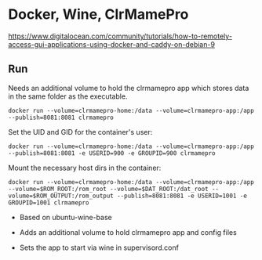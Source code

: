 # Docker, Wine, ClrMamePro

https://www.digitalocean.com/community/tutorials/how-to-remotely-access-gui-applications-using-docker-and-caddy-on-debian-9

## Run

Needs an additional volume to hold the clrmamepro app which stores data in the same folder as the executable.

```
docker run --volume=clrmamepro-home:/data --volume=clrmamepro-app:/app  --publish=8081:8081 clrmamepro
```

Set the UID and GID for the container's user:

```
docker run --volume=clrmamepro-home:/data --volume=clrmamepro-app:/app  --publish=8081:8081 -e USERID=900 -e GROUPID=900 clrmamepro
```

Mount the necessary host dirs in the container:

```
docker run --volume=clrmamepro-home:/data --volume=clrmamepro-app:/app --volume=$ROM_ROOT:/rom_root --volume=$DAT_ROOT:/dat_root --volume=$ROM_OUTPUT:/rom_output --publish=8081:8081 -e USERID=1001 -e GROUPID=1001 clrmamepro
```

* Based on ubuntu-wine-base

* Adds an additional volume to hold clrmamepro app and config files

* Sets the app to start via wine in supervisord.conf


